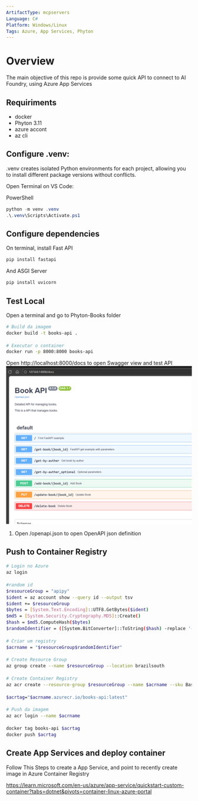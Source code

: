```yaml
---
ArtifactType: mcpservers
Language: C#
Platform: Windows/Linux
Tags: Azure, App Services, Phyton
---
```


# Overview
The main objective of this repo is provide some quick API to connect to AI Foundry, using Azure App Services

## Requiriments

- docker
- Phyton 3.11
- azure accont
- az cli


## Configure .venv:
.venv creates isolated Python environments for each project, allowing you to install different package versions without conflicts.

Open Terminal on VS Code: 

PowerShell 
``` powershell
python -m venv .venv
.\.venv\Scripts\Activate.ps1

```
## Configure dependencies

On terminal, install Fast API

```bash
pip install fastapi
``` 
And ASGI Server

```bash
pip install uvicorn
```

## Test Local
Open a terminal and go to Phyton-Books folder

```bash
# Build da imagem
docker build -t books-api .

# Executar o container
docker run -p 8000:8000 books-api
```

Open http://localhost:8000/docs to open Swagger view and test API
![Environment](./images/3.swagger.png)

1. Open /openapi.json to open OpenAPI json definition

## Push to Container Registry
```bash
# Login no Azure
az login

#random id
$resourceGroup = "apipy"
$ident = az account show --query id --output tsv
$ident += $resourceGroup
$bytes = [System.Text.Encoding]::UTF8.GetBytes($ident)
$md5 = [System.Security.Cryptography.MD5]::Create()
$hash = $md5.ComputeHash($bytes)
$randomIdentifier = ([System.BitConverter]::ToString($hash) -replace '-', '').Substring(0,7).ToLower()

# Criar um registry
$acrname = "$resourceGroup$randomIdentifier"

# Create Resource Group
az group create --name $resourceGroup --location brazilsouth

# Create Container Registry
az acr create --resource-group $resourceGroup --name $acrname --sku Basic 

$acrtag="$acrname.azurecr.io/books-api:latest"

# Push da imagem
az acr login --name $acrname

docker tag books-api $acrtag
docker push $acrtag
```

## Create App Services and deploy container
Follow This Steps to create a App Service, and point to recently create image in Azure Container Registry

https://learn.microsoft.com/en-us/azure/app-service/quickstart-custom-container?tabs=dotnet&pivots=container-linux-azure-portal


